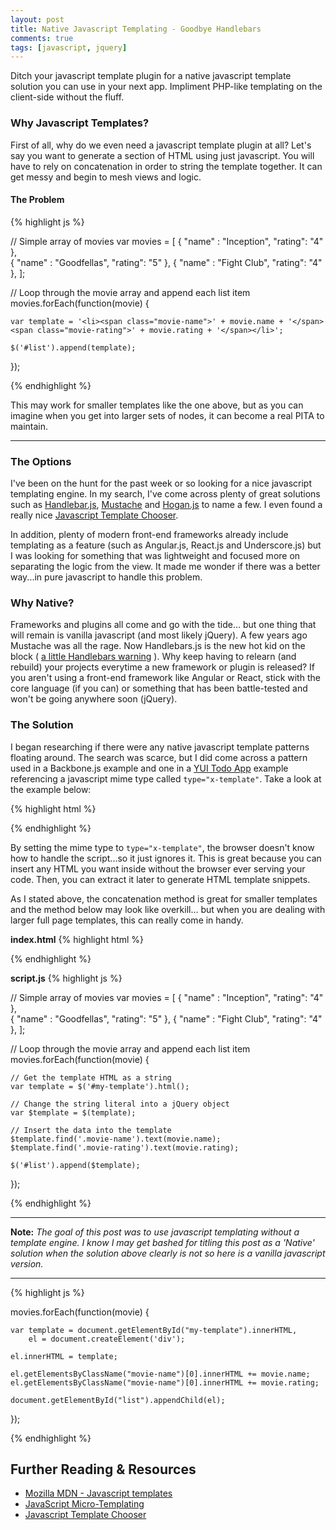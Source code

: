 ```yaml
---
layout: post
title: Native Javascript Templating - Goodbye Handlebars
comments: true
tags: [javascript, jquery]
---
```


Ditch your javascript template plugin for a native javascript template solution 
you can use in your next app. Impliment PHP-like templating on the client-side without the fluff.



### Why Javascript Templates?

First of all, why do we even need a javascript template plugin at all?
Let's say you want to generate a section of HTML using just javascript.
You will have to rely on concatenation in order to string the template together. It can get
messy and begin to mesh views and logic.


#### The Problem

{% highlight js %}

// Simple array of movies
var movies = [ 
	{ "name" : "Inception", "rating": "4" },  
	{ "name" : "Goodfellas", "rating": "5" },
	{ "name" : "Fight Club", "rating": "4" },
];

// Loop through the movie array and append each list item
movies.forEach(function(movie) {

	var template = '<li><span class="movie-name">' + movie.name + '</span><span class="movie-rating">' + movie.rating + '</span></li>';
	
	$('#list').append(template);

});

{% endhighlight %}

This may work for smaller templates like the one above, but as you can imagine 
when you get into larger sets of nodes, it can become a real PITA to maintain.

---

### The Options

I've been on the hunt for the past week or so looking for a nice javascript
templating engine. In my search, I've come across plenty of great solutions such
as [Handlebar.js](http://handlebarsjs.com/), [Mustache](https://mustache.github.io/) and
[Hogan.js](http://twitter.github.io/hogan.js/) to name a few. I even found a really nice
[Javascript Template Chooser](http://garann.github.io/template-chooser/).

In addition, plenty of modern front-end frameworks already include templating 
as a feature (such as Angular.js, React.js and Underscore.js) but I was looking for something that was
lightweight and focused more on separating the logic from the view. It made
me wonder if there was a better way...in pure javascript to handle this problem.

### Why Native?

Frameworks and plugins all come and go with the tide... but one thing that will 
remain is vanilla javascript (and most likely jQuery). A few years ago Mustache was all the rage. 
Now Handlebars.js is the new hot kid on the block ( [a little Handlebars warning](https://bryce.fisher-fleig.org/blog/handlebars-considered-harmful/)
). Why keep having to relearn (and rebuild)
your projects everytime a new framework or plugin is released? If you aren't using a front-end
framework like Angular or React, stick with the core language (if you can) or 
something that has been battle-tested and won't be going anywhere soon (jQuery).


### The Solution

I began researching if there were any native javascript template patterns floating around. 
The search was scarce, but I did come across a pattern used in a Backbone.js example and one in a
[YUI Todo App](http://yuilibrary.com/yui/docs/app/app-todo.html) example referencing a 
javascript mime type called `type="x-template"`. Take a look at the example below:

{% highlight html %}
<script id="my-template" type="x-template"></script>
{% endhighlight %}

By setting the mime type to `type="x-template"`, the browser doesn't know how to handle
the script...so it just ignores it. This is great because you can insert any HTML you want
 inside without the browser ever serving your code. Then, you can
extract it later to generate HTML template snippets.

As I stated above, the concatenation method is great for smaller templates and the
method below may look like overkill... but when you are dealing with larger full page
templates, this can really come in handy.


**index.html**
{% highlight html %}
<ul id="list"></ul>

<!--Our template placed somewhere in our HTML-->
<script id="my-template" type="x-template">
	<li>
		<span class="movie-name"></span>
		<span class="movie-rating"></span>
	</li>
</script>
{% endhighlight %}

**script.js**
{% highlight js %}

// Simple array of movies
var movies = [ 
	{ "name" : "Inception", "rating": "4" },  
	{ "name" : "Goodfellas", "rating": "5" },
	{ "name" : "Fight Club", "rating": "4" },
];

// Loop through the movie array and append each list item
movies.forEach(function(movie) {

	// Get the template HTML as a string
	var template = $('#my-template').html();

	// Change the string literal into a jQuery object
	var $template = $(template);

	// Insert the data into the template
	$template.find('.movie-name').text(movie.name);
	$template.find('.movie-rating').text(movie.rating);
	
	$('#list').append($template);
});

{% endhighlight %}


---

**Note:** *The goal of this post was to use javascript templating without
a template engine. I know I may get bashed for titling this post as a 'Native' solution
when the solution above clearly is not so here is a vanilla javascript version.*

---

{% highlight js %}

movies.forEach(function(movie) {

    var template = document.getElementById("my-template").innerHTML,
    	el = document.createElement('div');
    
    el.innerHTML = template;
  
    el.getElementsByClassName("movie-name")[0].innerHTML += movie.name;
    el.getElementsByClassName("movie-name")[0].innerHTML += movie.rating;
  
    document.getElementById("list").appendChild(el);
}); 

{% endhighlight %}

## Further Reading & Resources

* [Mozilla MDN - Javascript templates](https://developer.mozilla.org/en-US/docs/JavaScript_templates)
* [JavaScript Micro-Templating](http://ejohn.org/blog/javascript-micro-templating/)
* [Javascript Template Chooser](http://garann.github.io/template-chooser/)


